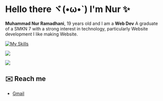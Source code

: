 # Hello there ヾ(•ω•`) I'm Nur ✨

**Muhammad Nur Ramadhani**, 19 years old and I am a **Web Dev**
A graduate of a SMKN 7 with a strong interest in technology, particularly Website development
I like making Website.

[![My Skills](https://skillicons.dev/icons?i=js,html,css,bootstrap,django,figma,flutter,github,php,py,replit,anaconda,mongodb,nodejs,react,windows&perline=5)](https://skillicons.dev)

![](https://komarev.com/ghpvc/?username=muhramadhani&label=Profile%20views&color=0e75b6&style=flat)

![](https://github-readme-stats.vercel.app/api/top-langs/?username=muhramadhani&layout=donut&theme=holi)


## ✉️ Reach me
- [Gmail](mailto:ramadhani97303@gmail.com)

<!--
**MuhRamadhani/MuhRamadhani** is a ✨ _special_ ✨ repository because its `README.md` (this file) appears on your GitHub profile.

Here are some ideas to get you started:

- 🔭 I’m currently working on ...
- 🌱 I’m currently learning ...
- 👯 I’m looking to collaborate on ...
- 🤔 I’m looking for help with ...
- 💬 Ask me about ...
- 📫 How to reach me: ...
- 😄 Pronouns: ...
- ⚡ Fun fact: ...
-->
